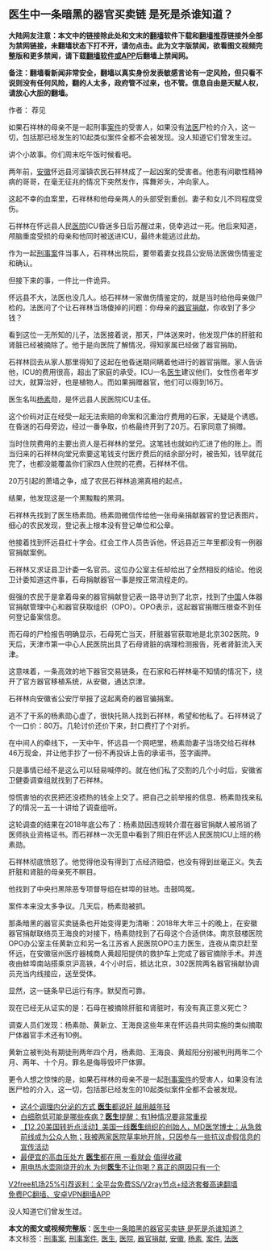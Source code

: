  <h2>医生中一条暗黑的器官买卖链 是死是杀谁知道？</h2> <p class="notice"><b>大陆网友注意：本文中的链接除此处和文末的<a href="https://github.com/bannedbook/fanqiang" >翻墙</a>软件下载和<a href="https://github.com/killgcd/justmysocks/blob/master/README.md">翻墙推荐</a>链接外全部为禁网链接，未翻墙状态下打不开，请勿点击。此为文字版禁闻，欲看图文视频完整版和更多禁闻，请下载<a href="https://github.com/bannedbook/fanqiang">翻墙软件或APP</a>后翻墙上禁闻网。</p><p>备注：翻墙看新闻非常安全，翻墙以真实身份发表敏感言论有一定风险，但只看不说则没有任何风险，翻的人太多，政府管不过来，也不管。信息自由是天赋人权，请放心大胆的翻墙。</b></p>  <div class="entry"> <p>作者： 荐见</p> <p id="summary">如果石祥林的母亲不是一起刑事<a href="https://www.bannedbook.org/bnews/tag/%E6%A1%88%E4%BB%B6/" class="st_tag internal_tag" rel="tag" title="标签 案件 下的日志">案件</a>的受害人，如果没有<a href="https://www.bannedbook.org/bnews/tag/%E6%B3%95%E5%8C%BB/" class="st_tag internal_tag" rel="tag" title="标签 法医 下的日志">法医</a>尸检的介入，这一切，包括那已经发生的10起类似案件全都不会被发现。没人知道它们曾发生过。</p> <p>讲个小故事。你们周末吃午饭时候看吧。</p> <p>两年前，<a href="https://www.bannedbook.org/bnews/tag/%e5%ae%89%e5%be%bd/" class="st_tag internal_tag" rel="tag" title="标签 安徽 下的日志">安徽</a>怀远县河溜镇农民石祥林成了一起凶案的受害者。他患有间歇性精神病的哥哥，在毫无征兆的情况下突然发作，挥舞斧头，冲向家人。</p> <p>这起不幸的血案里，石祥林和他母亲两人的头部受到重创。妻子和女儿不同程度受伤。</p> <p>石祥林在怀远县人民<a href="https://www.bannedbook.org/bnews/tag/%E5%8C%BB%E9%99%A2/" class="st_tag internal_tag" rel="tag" title="标签 医院 下的日志">医院</a>ICU昏迷多日后苏醒过来，侥幸逃过一死。他后来知道，颅脑重度受损的母亲和他同时被送进ICU，最终未能逃过此劫。</p> <p>作为一起<a href="https://www.bannedbook.org/bnews/tag/%E5%88%91%E4%BA%8B%E6%A1%88/" class="st_tag internal_tag" rel="tag" title="标签 刑事案 下的日志">刑事案</a>件当事人，石祥林出院后，要带着妻女找县公安局法医做伤情鉴定和确认。</p> <p>但接下来的事，一件比一件诡异。</p> <p>怀远县不大，法医也没几人。给石祥林一家做伤情鉴定的，就是当时给他母亲做尸检的。法医问了个让石祥林当场傻掉的问题：你母亲的<a href="https://www.bannedbook.org/bnews/tag/%E5%99%A8%E5%AE%98%E6%8D%90%E7%8C%AE/" class="st_tag internal_tag" rel="tag" title="标签 器官捐献 下的日志">器官捐献</a>，你收到了多少钱？</p>  <p>看到这位一无所知的儿子，法医接着说，那天，尸体送来时，他发现尸体的肝脏和肾脏已经被摘除了。他于是向医院了解情况，得知家属已经做了器官捐助。</p> <p>石祥林回去从家人那里得知了这起在他昏迷期间瞒着他进行的器官捐赠。家人告诉他，ICU的费用很高，超出了家庭的承受。ICU一名<a href="https://www.bannedbook.org/bnews/tag/%e5%8c%bb%e7%94%9f/" class="st_tag internal_tag" rel="tag" title="标签 医生 下的日志">医生</a>建议他们，女性伤者年岁过大，就算治好，也是植物人。而如果捐赠器官，他们可以得到16万。</p> <p>医生名叫<a href="https://www.bannedbook.org/bnews/tag/%E6%9D%A8%E7%B4%A0/" class="st_tag internal_tag" rel="tag" title="标签 杨素 下的日志">杨素</a>勋，是怀远县人民医院ICU主任。</p> <p>这个价码对正在经受一起无法索赔的命案和沉重治疗费用的石家，无疑是个诱惑。在昏迷的石母旁边，经过一番争取，价格最终开到了20万。石家同意了捐赠。</p> <p>当时住院费用的主要出资人是石祥林的堂兄。这笔钱也就如约汇进了他的账上。而当归来的石祥林向堂兄索要这笔钱支付医疗费后的结余部分时，被告知，钱早就花完了，也都没能覆盖你们家四人住院的花费。石祥林不信。</p> <p>20万引起的萧墙之争，成了农民石祥林追溯真相的起点。</p> <p>结果，他发现这是一个黑黢黢的黑洞。</p> <p>石祥林先找到了医生杨素勋。杨素勋微信传给他一张母亲捐献器官的登记表图片。细心的农民发现，登记表上根本没有登记单位和公章。</p> <p>他接着找到怀远县红十字会。红会工作人员告诉他，怀远县近三年里都没有一例器官捐献案例。</p>  <p>石祥林又求证县卫计委一名官员。这位办公室主任却给出了全然相反的结论。他说卫计委知道这件事，石母捐献器官一事是按正常流程走的。</p> <p>倔强的农民于是拿着母亲的器官捐献登记表一路寻访到了北京，找到了<span class='wp_keywordlink_affiliate'><a href="https://www.bannedbook.org/" title="中国" target="_blank">中国</a></span>人体器官捐献管理中心和器官获取组织（OPO）。OPO表示，这起器官捐赠压根查不到任何登记备案信息。</p> <p>而石母的尸检报告明确显示，石母死亡当天，肝脏器官获取地是北京302医院。9天后，天津市第一中心人民医院出具了石母肾脏的病理检测报告，死者肾脏流入天津。</p> <p>这意味着，一条高效的地下器官交易链条，在石家和石祥林毫不知情的情况下，绕开了官方器官移植系统，从安徽，通达京津。</p> <p>石祥林向安徽省公安厅举报了这起离奇的器官骗捐案。</p> <p>逃不了干系的杨素勋心虚了，很快托熟人找到石祥林，希望和他私了。石祥林说了个一口价：80万。几轮讨价还价下来，封口费打了个对折。</p> <p>在中间人的牵线下，一天中午，怀远县一个网吧里，杨素勋妻子当场交给石祥林46万现金，并让他手抄了一份不再投诉上告的承诺书，签字画押。</p> <p>只是事情已经不是这么可以轻易喊停的。就在他们私了交割的几个小时后，安徽省卫健委调查组就找到了石祥林。</p> <p>惊慌害怕的农民把还没捂热的钱全上交了。把自己之前举报的信息、杨素勋找来私了的情况一五一十讲给了调查组听。</p>  <p>这轮调查的结果在2018年底公布了：杨素勋因违规转介潜在器官捐献人被吊销了医师执业资格证书。而石祥林一次无意中看到了照旧在怀远人民医院ICU上班的杨素勋。</p> <p>石祥林彻底愤怒了。他觉得他没有得到丁点经济赔偿，也没有得到丝毫正义。失去肝脏和肾脏的母亲死不瞑目。</p> <p>他找到了中央扫黑除恶专项督导组在蚌埠的驻地。击鼓鸣冤。</p> <p>案件本来没太多争议。几天后，杨素勋被抓。</p> <p>那条暗黑的器官买卖链条也开始变得更为清晰：2018年大年三十的晚上，在安徽器官捐献联络员王海良的对接下，杨素勋找到了石母这个合适供体。南京鼓楼医院OPO办公室主任黄新立和另一名江苏省人民医院OPO主力医生，连夜从南京赶至怀远，在安徽宿州医疗器械商人黄超阳提供的救护车上完成了器官摘除手术。并连夜由蚌埠南站搭乘京沪高铁，4个小时后，抵达北京，302医院两名器官捐献协调员充当内线接应，送至受体。</p> <p>显然，这一链条早已运行有序。默契而可靠。</p> <p>现在已经无从证实的是：石母在被摘除肝脏和肾脏时，有没有真正意义死亡？</p> <p>调查人员们发现：杨素勋、黄新立、王海良这些年来在怀远县共同实施的类似摘取尸体器官手术还有10例。</p> <p>黄新立被判处有期徒刑两年四个月，杨素勋、王海良、黄超阳分别被判刑两年二个月、两年、十个月。罪名是侮辱毁坏尸体罪。</p>  <p>更令人想之惊悚的是，如果石祥林的母亲不是一起<a href="https://www.bannedbook.org/bnews/tag/%e5%88%91%e4%ba%8b%e6%a1%88%e4%bb%b6/" class="st_tag internal_tag" rel="tag" title="标签 刑事案件 下的日志">刑事案件</a>的受害人，如果没有法医尸检的介入，这一切，包括那已经发生的10起类似案件全都不会被发现。</p> <ul class='op-related-articles' title='相关阅读'> <li><a href='https://www.bannedbook.org/bnews/health/20201227/1455803.html' target='_blank'>这4个调理内分泌的方式 <b>医生</b>都说好 越用越年轻</a></li> <li><a href='https://www.bannedbook.org/bnews/health/20201227/1455783.html' target='_blank'>白细胞低可能是哪些疾病？<b>医生</b>提醒：有1种情况要非常重视</a></li> <li><a href='https://www.bannedbook.org/bnews/bannedvideo/20201226/1455504.html' target='_blank'>【12.20美国转折点活动】美国一线<b>医生</b>组织的创始人，MD医学博士：从急救前线成为公众人物；我被两家医院草率地开除，只因参与一些抗议虚假信息的宣传活动</a></li> <li><a href='https://www.bannedbook.org/bnews/health/20201225/1454644.html' target='_blank'>最便宜的高血压处方 <b>医生</b>都在用 一看就会 值得收藏</a></li> <li><a href='https://www.bannedbook.org/bnews/health/20201224/1453998.html' target='_blank'>用电热水壶刚烧开的水 为何<b>医生</b>不让你喝？真正的原因只有一个</a></li> </ul> <p class="texttj"> <a href="https://www.bannedbook.org/forum23/topic22702.html" target="_blank">V2free机场25%引荐返利：全平台免费SS/V2ray节点+经济套餐高速翻墙</a><br/> <a href="https://github.com/bannedbook/fanqiang/wiki/%E7%A6%81%E9%97%BB%E7%BD%91%E5%AE%89%E5%8D%93%E7%BF%BB%E5%A2%99%E6%96%B0%E9%97%BBAPP" target="_blank">免费PC翻墙、安卓VPN翻墙APP</a></p><p>没人知道它们曾发生过。</p><a name='sharetosocial'></a>       <div><b>本文的图文或视频完整版</b>：<a href='https://www.bannedbook.org/bnews/comments/20201227/1455849.html'>医生中一条暗黑的器官买卖链 是死是杀谁知道？</a></div>  </div><!--END ENTRY--> <div class="postfooter"> <div>本文标签：<a href="https://www.bannedbook.org/bnews/tag/%E5%88%91%E4%BA%8B%E6%A1%88/" rel="tag">刑事案</a>, <a href="https://www.bannedbook.org/bnews/tag/%e5%88%91%e4%ba%8b%e6%a1%88%e4%bb%b6/" rel="tag">刑事案件</a>, <a href="https://www.bannedbook.org/bnews/tag/%e5%8c%bb%e7%94%9f/" rel="tag">医生</a>, <a href="https://www.bannedbook.org/bnews/tag/%E5%8C%BB%E9%99%A2/" rel="tag">医院</a>, <a href="https://www.bannedbook.org/bnews/tag/%E5%99%A8%E5%AE%98%E6%8D%90%E7%8C%AE/" rel="tag">器官捐献</a>, <a href="https://www.bannedbook.org/bnews/tag/%e5%ae%89%e5%be%bd/" rel="tag">安徽</a>, <a href="https://www.bannedbook.org/bnews/tag/%E6%9D%A8%E7%B4%A0/" rel="tag">杨素</a>, <a href="https://www.bannedbook.org/bnews/tag/%E6%A1%88%E4%BB%B6/" rel="tag">案件</a>, <a href="https://www.bannedbook.org/bnews/tag/%E6%B3%95%E5%8C%BB/" rel="tag">法医</a></div>  </div><!--END POSTFOOTER--> 